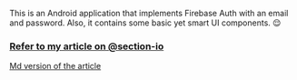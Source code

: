 This is an Android application that implements Firebase Auth with an email and password. Also, it contains some basic yet smart UI components. 😌

### [Refer to my article on @section-io](https://www.section.io/engineering-education/firebase-email-and-password-authentication-in-android-using-kotlin/)

[Md version of the article]()
